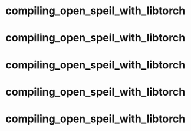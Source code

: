 # compiling_open_speil_with_libtorch
# compiling_open_speil_with_libtorch
# compiling_open_speil_with_libtorch
# compiling_open_speil_with_libtorch
# compiling_open_speil_with_libtorch
